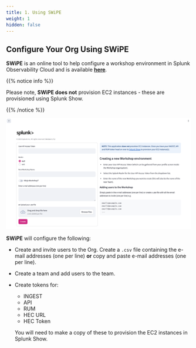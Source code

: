 ```yaml
---
title: 1. Using SWiPE
weight: 1
hidden: false
---
```


## Configure Your Org Using SWiPE

**SWiPE** is an online tool to help configure a workshop environment in Splunk Observability Cloud and is available [**here**](https://swipe.splunk.show).

{{% notice info %}}

Please note, **SWiPE does not** provision EC2 instances - these are provisioned using Splunk Show.

{{% /notice %}}

![SWiPE](../images/swipe.png)

**SWiPE** will configure the following:

- Create and invite users to the Org. Create a `.csv` file containing the e-mail addresses (one per line) **or** copy and paste e-mail addresses (one per line).
- Create a team and add users to the team.
- Create tokens for:
  - INGEST
  - API
  - RUM
  - HEC URL
  - HEC Token

  You will need to make a copy of these to provision the EC2 instances in Splunk Show.
